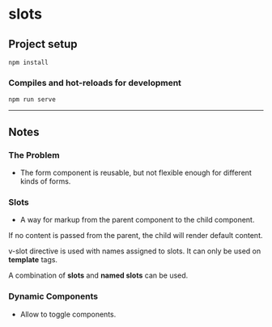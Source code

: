 # slots

## Project setup
```
npm install
```

### Compiles and hot-reloads for development
```
npm run serve
```

<hr />

## Notes

### The Problem
- The form component is reusable, but not flexible enough for different kinds of forms. 

### Slots
- A way for markup from the parent component to the child component. 

If no content is passed from the parent, the child will render default content. 

v-slot directive is used with names assigned to slots. It can only be used on __template__ tags. 

A combination of __slots__ and __named slots__ can be used. 

### Dynamic Components
- Allow to toggle components. 

